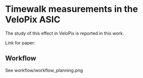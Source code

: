 # Timewalk measurements in the VeloPix ASIC
The study of this effect in VeloPix is reported in this work.

Link for paper:

## Workflow
See workflow/workflow_planning.png
